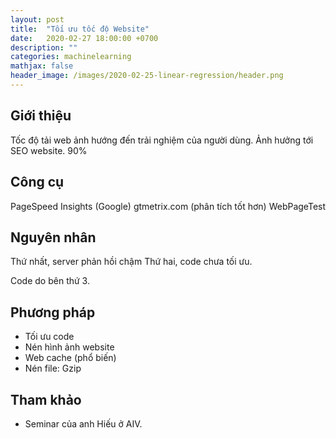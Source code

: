 ```yaml
---
layout: post
title:  "Tối ưu tốc độ Website"
date:   2020-02-27 18:00:00 +0700
description: ""
categories: machinelearning
mathjax: false
header_image: /images/2020-02-25-linear-regression/header.png
---
```



## Giới thiệu
Tốc độ tải web ảnh hướng đến trải nghiệm của người dùng.
Ảnh hưởng tới SEO website. 90%


## Công cụ
PageSpeed Insights (Google)
gtmetrix.com (phân tích tốt hơn)
WebPageTest


## Nguyên nhân
Thứ nhất, server phản hồi chậm
Thứ hai, code chưa tối ưu.

Code do bên thứ 3.

## Phương pháp
- Tối ưu code
- Nén hình ảnh website
- Web cache (phổ biến)
- Nén file: Gzip



## Tham khảo
- Seminar của anh Hiếu ở AIV.